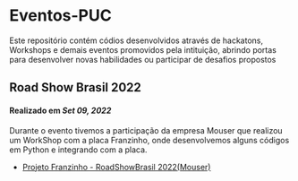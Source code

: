 # Eventos-PUC
Este repositório contém códios desenvolvidos através de hackatons, Workshops e demais eventos promovidos pela intituição, abrindo portas para desenvolver novas habilidades ou participar de desafios propostos

## Road Show Brasil 2022
#### Realizado em ***Set 09, 2022***

Durante o evento tivemos a participação da empresa Mouser que realizou um WorkShop com a placa Franzinho, onde desenvolvemos alguns códigos em Python e integrando com a placa.

- [Projeto Franzinho - RoadShowBrasil 2022(Mouser)]()
